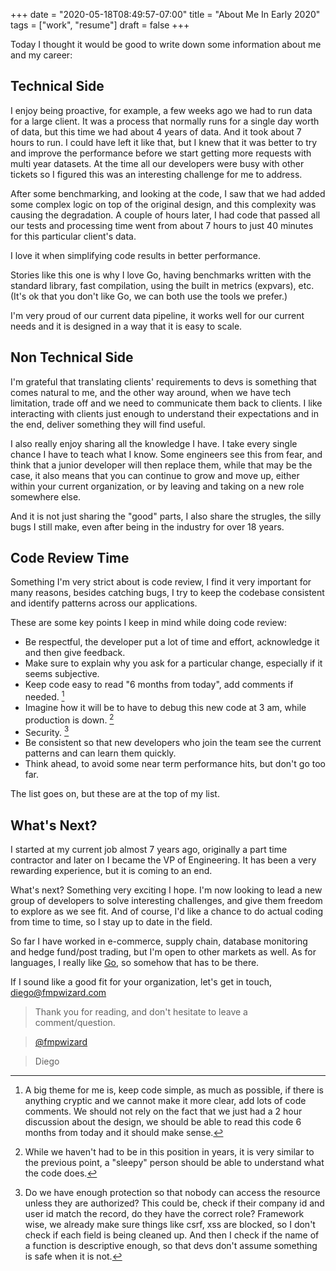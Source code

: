 +++
date = "2020-05-18T08:49:57-07:00"
title = "About Me In Early 2020"
tags = ["work", "resume"]
draft = false
+++

Today I thought it would be good to write down some information about me and my career:

## Technical Side

I enjoy being proactive, for example, a few weeks ago we had to run data for a large client. It was a process that normally runs for a single day worth of data, but this time we had about 4 years of data. And it took about 7 hours to run.
I could have left it like that, but I knew that it was better to try and improve the performance before we start getting more requests with multi year datasets.
At the time all our developers were busy with other tickets so I figured this was an interesting challenge for me to address.

After some benchmarking, and looking at the code, I saw that we had added some complex logic on top of the original design, and this complexity was causing the degradation.
A couple of hours later, I had code that passed all our tests and processing time went from about 7 hours to just 40 minutes for this particular client's data.

I love it when simplifying code results in better performance.

Stories like this one is why I love Go, having benchmarks written with the standard library, fast compilation, using the built in metrics (expvars), etc. (It's ok that you don't like Go, we can both use the tools we prefer.)

I'm very proud of our current data pipeline, it works well for our current needs and it is designed in a way that it is easy to scale.

## Non Technical Side

I'm grateful that translating clients' requirements to devs is something that comes natural to me, and the other way around, when we have tech limitation, trade off and we need to communicate them back to clients.
I like interacting with clients just enough to understand their expectations and in the end, deliver something they will find useful.

I also really enjoy sharing all the knowledge I have. I take every single chance I have to teach what I know. Some engineers see this from fear, and think that a junior developer will then replace them, while that may be the case, it also
means that you can continue to grow and move up, either within your current organization, or by leaving and taking on a new role somewhere else.

And it is not just sharing the "good" parts, I also share the strugles, the silly bugs I still make, even after being in the industry for over 18 years.

## Code Review Time

Something I'm very strict about is code review, I find it very important for many reasons, besides catching bugs, I try to keep the codebase consistent and identify patterns across our applications.

These are some key points I keep in mind while doing code review:

* Be respectful, the developer put a lot of time and effort, acknowledge it and then give feedback.
* Make sure to explain why you ask for a particular change, especially if it seems subjective. 
* Keep code easy to read "6 months from today", add comments if needed. [^1]
* Imagine how it will be to have to debug this new code at 3 am, while production is down. [^2]
* Security. [^3]
* Be consistent so that new developers who join the team see the current patterns and can learn them quickly.
* Think ahead, to avoid some near term performance hits, but don't go too far.

The list goes on, but these are at the top of my list.

## What's Next?

I started at my current job almost 7 years ago, originally a part time contractor and later on I became the VP of Engineering. It has been a very rewarding experience, but it is coming to an end.

What's next? Something very exciting I hope. I'm now looking to lead a new group of developers to solve interesting challenges, and give them freedom to explore as we see fit.
And of course, I'd like a chance to do actual coding from time to time, so I stay up to date in the field.

So far I have worked in e-commerce, supply chain, database monitoring and hedge fund/post trading, but I'm open to other markets as well. As for languages, I really like [Go](https://blog.fmpwizard.com/tags/go/), so somehow that has to be there.

If I sound like a good fit for your organization, let's get in touch, diego@fmpwizard.com 

[^1]: A big theme for me is, keep code simple, as much as possible, if there is anything cryptic and we cannot make it more clear, add lots of code comments. We should not rely on the fact that we just had a 2 hour discussion about the design, we should be able to read this code 6 months from today and it should make sense.

[^2]: While we haven't had to be in this position in years, it is very similar to the previous point, a "sleepy" person should be able to understand what the code does.

[^3]: Do we have enough protection so that nobody can access the resource unless they are authorized? This could be, check if their company id and user id match the record, do they have the correct role? Framework wise, we already make sure things like csrf, xss are blocked, so I don't check if each field is being cleaned up. And then I check if the name of a function is descriptive enough, so that devs don't assume something is safe when it is not.


>Thank you for reading, and don't hesitate to leave a comment/question.

>[@fmpwizard](https://twitter.com/fmpwizard)

>Diego
